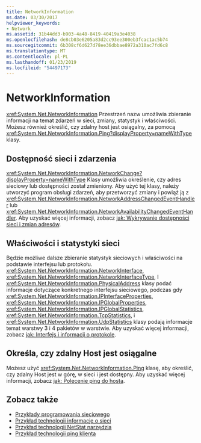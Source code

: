 ```yaml
---
title: NetworkInformation
ms.date: 03/30/2017
helpviewer_keywords:
- Network
ms.assetid: 31b44dd3-b903-4a48-8419-40419a3e4038
ms.openlocfilehash: de8cb03e6205a83d2cc93ee300eb3fcac1ac5b74
ms.sourcegitcommit: 6b308cf6d627d78ee36dbbae8972a310ac7fd6c8
ms.translationtype: MT
ms.contentlocale: pl-PL
ms.lasthandoff: 01/23/2019
ms.locfileid: "54497173"
---
```

# <a name="networkinformation"></a>NetworkInformation
<xref:System.Net.NetworkInformation> Przestrzeń nazw umożliwia zbieranie informacji na temat zdarzeń w sieci, zmiany, statystyk i właściwości. Możesz również określić, czy zdalny host jest osiągalny, za pomocą <xref:System.Net.NetworkInformation.Ping?displayProperty=nameWithType> klasy.  
  
## <a name="network-availability-and-events"></a>Dostępność sieci i zdarzenia  
 <xref:System.Net.NetworkInformation.NetworkChange?displayProperty=nameWithType> Klasy umożliwia określenie, czy adres sieciowy lub dostępności został zmieniony. Aby użyć tej klasy, należy utworzyć program obsługi zdarzeń, aby przetworzyć zmiany i powiąż ją z <xref:System.Net.NetworkInformation.NetworkAddressChangedEventHandler> lub <xref:System.Net.NetworkInformation.NetworkAvailabilityChangedEventHandler>. Aby uzyskać więcej informacji, zobacz [jak: Wykrywanie dostępności sieci i zmian adresów](../../../docs/framework/network-programming/how-to-detect-network-availability-and-address-changes.md).  
  
## <a name="network-statistics-and-properties"></a>Właściwości i statystyki sieci  
 Będzie możliwe dalsze zbieranie statystyk sieciowych i właściwości na podstawie interfejsu lub protokołu. <xref:System.Net.NetworkInformation.NetworkInterface>, <xref:System.Net.NetworkInformation.NetworkInterfaceType>, I <xref:System.Net.NetworkInformation.PhysicalAddress> klasy podać informacje dotyczące konkretnego interfejsu sieciowego, podczas gdy <xref:System.Net.NetworkInformation.IPInterfaceProperties>, <xref:System.Net.NetworkInformation.IPGlobalProperties>, <xref:System.Net.NetworkInformation.IPGlobalStatistics>, <xref:System.Net.NetworkInformation.TcpStatistics>, i <xref:System.Net.NetworkInformation.UdpStatistics> klasy podają informacje temat warstwy 3 i 4 pakietów w warstwie. Aby uzyskać więcej informacji, zobacz [jak: Interfejs i informacji o protokole](../../../docs/framework/network-programming/how-to-get-interface-and-protocol-information.md).  
  
## <a name="determine-if-a-remote-host-is-reachable"></a>Określa, czy zdalny Host jest osiągalne  
 Możesz użyć <xref:System.Net.NetworkInformation.Ping> klasę, aby określić, czy zdalny Host jest w górę, w sieci i jest dostępny. Aby uzyskać więcej informacji, zobacz [jak: Polecenie ping do hosta](../../../docs/framework/network-programming/how-to-ping-a-host.md).  
  
## <a name="see-also"></a>Zobacz także
- [Przykłady programowania sieciowego](../../../docs/framework/network-programming/network-programming-samples.md)
- [Przykład technologii informacje o sieci](https://go.microsoft.com/fwlink/?LinkID=179564)
- [Przykład technologii NetStat narzędzia](https://go.microsoft.com/fwlink/?LinkID=179562)
- [Przykład technologii ping klienta](https://go.microsoft.com/fwlink/?LinkID=179565)
